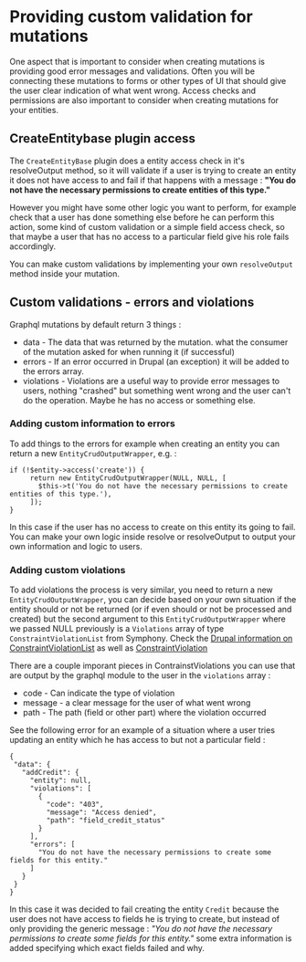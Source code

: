 # Providing custom validation for mutations

One aspect that is important to consider when creating mutations is providing good error messages and validations. Often you will be connecting these mutations to forms or other types of UI that should give the user clear indication of what went wrong. Access checks and permissions are also important to consider when creating mutations for your entities.

## CreateEntitybase plugin access

The `CreateEntityBase` plugin does a entity access check in it's resolveOutput method, so it will validate if a user is trying to create an entity it does not have access to and fail if that happens with a message : **"You do not have the necessary permissions to create entities of this type."**

However you might have some other logic you want to perform, for example check that a user has done something else before he can perform this action, some kind of custom validation or a simple field access check, so that maybe a user that has no access to a particular field give his role fails accordingly.

You can make custom validations by implementing your own `resolveOutput` method inside your mutation.

## Custom validations - errors and violations

Graphql mutations by default return 3 things :

- data - The data that was returned by the mutation. what the consumer of the mutation asked for when running it (if successful)
- errors - If an error occurred in Drupal (an exception) it will be added to the errors array.
- violations - Violations are a useful way to provide error messages to users, nothing "crashed" but something went wrong and the user can't do the operation. Maybe he has no access or something else.

### Adding custom information to errors

To add things to the errors for example when creating an entity you can return a new `EntityCrudOutputWrapper`, e.g. :

```
if (!$entity->access('create')) {
     return new EntityCrudOutputWrapper(NULL, NULL, [
       $this->t('You do not have the necessary permissions to create entities of this type.'),
     ]);
}
```

In this case if the user has no access to create on this entity its going to fail. You can make your own logic inside resolve or resolveOutput to output your own information and logic to users.

### Adding custom violations

To add violations the process is very similar, you need to return a new `EntityCrudOutputWrapper`, you can decide based on your own situation if the entity should or not be returned (or if even should or not be processed and created) but the second argument to this `EntityCrudOutputWrapper` where we passed NULL previously is a `Violations` array of type `ConstraintViolationList` from Symphony. Check the [Drupal information on ConstraintViolationList](https://api.drupal.org/api/drupal/vendor%21symfony%21validator%21ConstraintViolationList.php/8.2.x) as well as [ConstraintViolation](https://api.drupal.org/api/drupal/vendor%21symfony%21validator%21ConstraintViolation.php/class/ConstraintViolation/8.2.x)

There are a couple imporant pieces in ContrainstViolations you can use that are output by the graphql module to the user in the `violations` array :

- code - Can indicate the type of violation
- message - a clear message for the user of what went wrong
- path - The path (field or other part) where the violation occurred

See the following error for an example of a situation where a user tries updating an entity which he has access to but not a particular field :

```
{
 "data": {
   "addCredit": {
     "entity": null,
     "violations": [
       {
         "code": "403",
         "message": "Access denied",
         "path": "field_credit_status"
       }
     ],
     "errors": [
       "You do not have the necessary permissions to create some fields for this entity."
     ]
   }
 }
}
```

In this case it was decided to fail creating the entity `Credit` because the user does not have access to fields he is trying to create, but instead of only providing the generic message : _"You do not have the necessary permissions to create some fields for this entity."_ some extra information is added specifying which exact fields failed and why.
